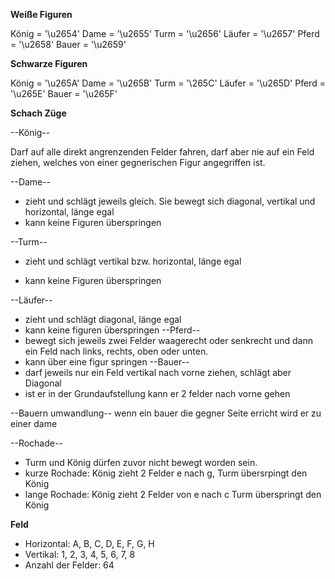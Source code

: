 **Weiße Figuren**

König = '\u2654'
Dame = '\u2655'
Turm = '\u2656'
Läufer = '\u2657'
Pferd = '\u2658'
Bauer = '\u2659'

**Schwarze Figuren**

König = '\u265A'
Dame = '\u265B'
Turm = '\265C'
Läufer = '\u265D'
Pferd = '\u265E'
Bauer = '\u265F'

**Schach Züge**

--König--

 Darf auf alle direkt angrenzenden Felder fahren, darf aber nie auf ein Feld ziehen, welches von einer gegnerischen Figur angegriffen ist.

 --Dame--
 - zieht und schlägt jeweils gleich. Sie bewegt sich diagonal, vertikal und horizontal, länge egal
 - kann keine Figuren überspringen

 --Turm--

 - zieht und schlägt vertikal bzw. horizontal, länge egal

  - kann keine Figuren überspringen

  --Läufer--
- zieht und schlägt diagonal, länge egal
- kann keine figuren überspringen
  --Pferd--
- bewegt sich jeweils zwei Felder waagerecht oder senkrecht und dann ein Feld nach links, rechts, oben oder unten. 
- kann über eine figur springen
  --Bauer--
- darf jeweils nur ein Feld vertikal nach vorne ziehen, schlägt aber Diagonal
- ist er in der Grundaufstellung kann er 2 felder nach vorne gehen

--Bauern umwandlung--
wenn ein bauer die gegner Seite erricht wird er zu einer dame

--Rochade--
- Turm und König dürfen zuvor nicht bewegt worden sein.
- kurze Rochade: König zieht 2 Felder e nach g, Turm übersrpingt den König
- lange Rochade: König zieht 2 Felder von e nach c Turm überspringt den König


**Feld**

- Horizontal: A, B, C, D, E, F, G, H
- Vertikal: 1, 2, 3, 4, 5, 6, 7, 8
- Anzahl der Felder: 64
